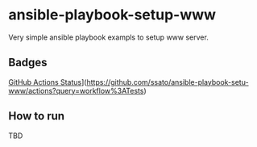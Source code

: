 # ansible-playbook-setup-www
Very simple ansible playbook exampls to setup www server.

## Badges

[GitHub Actions Status](https://github.com/ssato/ansible-playbook-setup-www/workflows/Tests/badge.svg)](https://github.com/ssato/ansible-playbook-setu-www/actions?query=workflow%3ATests)

## How to run

TBD

